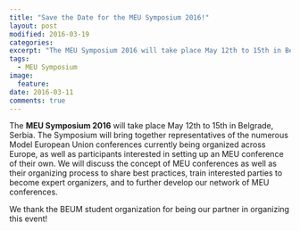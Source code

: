 ```yaml
---
title: "Save the Date for the MEU Symposium 2016!"
layout: post
modified: 2016-03-19
categories:
excerpt: "The MEU Symposium 2016 will take place May 12th to 15th in Belgrade, Serbia."
tags: 
  - MEU Symposium
image:
  feature:
date: 2016-03-11
comments: true
---
```


The **MEU Symposium 2016** will take place May 12th to 15th in Belgrade, Serbia. The
Symposium will bring together representatives of the numerous Model European
Union conferences currently being organized across Europe, as well as participants
interested in setting up an MEU conference of their own. We will discuss the
concept of MEU conferences as well as their organizing process to share best
practices, train interested parties to become expert organizers, and to further
develop our network of MEU conferences.

We thank the BEUM student organization for being our partner in organizing this event!
